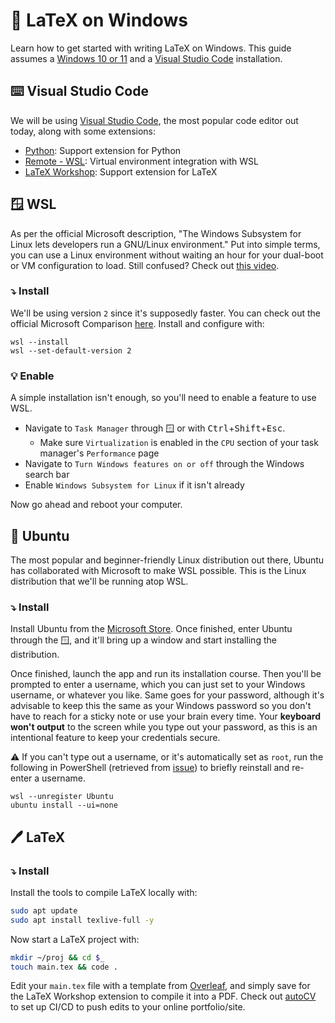 # 📜 LaTeX on Windows

Learn how to get started with writing LaTeX on Windows. This guide assumes a [Windows 10 or 11](https://www.microsoft.com/en-us/software-download/) and a [Visual Studio Code](#%E2%8C%A8%EF%B8%8F-visual-studio-code) installation.

## ⌨️ Visual Studio Code

We will be using [Visual Studio Code](https://code.visualstudio.com/), the most popular code editor out today, along with some extensions:

- [Python](https://marketplace.visualstudio.com/items?itemName=ms-python.python): Support extension for Python
- [Remote - WSL](https://marketplace.visualstudio.com/items?itemName=ms-vscode-remote.remote-wsl): Virtual environment integration with WSL
- [LaTeX Workshop](https://marketplace.visualstudio.com/items?itemName=James-Yu.latex-workshop): Support extension for LaTeX

## 🪟 WSL

As per the official Microsoft description, "The Windows Subsystem for Linux lets developers run a GNU/Linux environment." Put into simple terms, you can use a Linux environment without waiting an hour for your dual-boot or VM configuration to load. Still confused? Check out [this video](https://www.youtube.com/watch?v=-atblwgc63E).

### ⤵️ Install

We'll be using version `2` since it's supposedly faster. You can check out the official Microsoft Comparison [here](https://docs.microsoft.com/en-us/windows/wsl/compare-versions). Install and configure with:

```pwsh
wsl --install
wsl --set-default-version 2
```

### 💡 Enable

A simple installation isn't enough, so you'll need to enable a feature to use WSL.

- Navigate to `Task Manager` through <kbd>🪟</kbd> or with <kbd>Ctrl</kbd>+<kbd>Shift</kbd>+<kbd>Esc</kbd>.
  - Make sure `Virtualization` is enabled in the `CPU` section of your task manager's `Performance` page
- Navigate to `Turn Windows features on or off` through the Windows search bar
- Enable `Windows Subsystem for Linux` if it isn't already

Now go ahead and reboot your computer.

## 🐧 Ubuntu

The most popular and beginner-friendly Linux distribution out there, Ubuntu has collaborated with Microsoft to make WSL possible. This is the Linux distribution that we'll be running atop WSL.

### ⤵️ Install

Install Ubuntu from the [Microsoft Store](https://apps.microsoft.com/store/detail/ubuntu/9PDXGNCFSCZV). Once finished, enter Ubuntu through the <kbd>🪟</kbd>, and it'll bring up a window and start installing the distribution.

Once finished, launch the app and run its installation course. Then you'll be prompted to enter a username, which you can just set to your Windows username, or whatever you like. Same goes for your password, although it's advisable to keep this the same as your Windows password so you don't have to reach for a sticky note or use your brain every time. Your **keyboard won't output** to the screen while you type out your password, as this is an intentional feature to keep your credentials secure.

⚠️ If you can't type out a username, or it's automatically set as `root`, run the following in PowerShell (retrieved from [issue](https://github.com/microsoft/WSL/issues/8736)) to briefly reinstall and re-enter a username.

```pwsh
wsl --unregister Ubuntu
ubuntu install --ui=none
```

## 🖊️ LaTeX

### ⤵️ Install

Install the tools to compile LaTeX locally with:

```bash
sudo apt update
sudo apt install texlive-full -y
```

Now start a LaTeX project with:

```bash
mkdir ~/proj && cd $_
touch main.tex && code .
```

Edit your `main.tex` file with a template from [Overleaf](https://www.overleaf.com/latex/templates), and simply save for the LaTeX Workshop extension to compile it into a PDF. Check out [autoCV](https://github.com/jitinnair1/autoCV) to set up CI/CD to push edits to your online portfolio/site.
